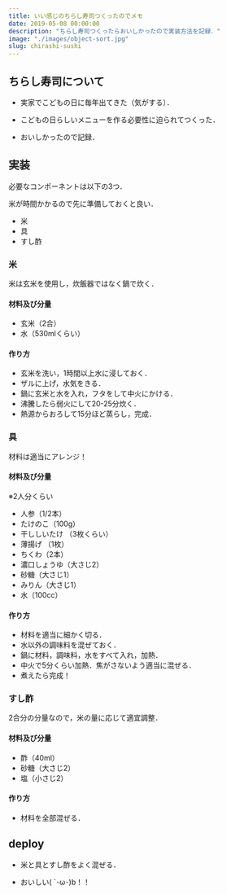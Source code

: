 ```yaml
---
title: いい感じのちらし寿司つくったのでメモ
date: 2019-05-08 00:00:00
description: "ちらし寿司つくったらおいしかったので実装方法を記録．"
image: "./images/object-sort.jpg"
slug: chirashi-sushi
---
```



## **ちらし寿司について**

- 実家でこどもの日に毎年出てきた（気がする）．

- こどもの日らしいメニューを作る必要性に迫られてつくった．

- おいしかったので記録．

## **実装**

必要なコンポーネントは以下の3つ．

米が時間かかるので先に準備しておくと良い．

- 米
- 具
- すし酢

### **米**

米は玄米を使用し，炊飯器ではなく鍋で炊く．

#### **材料及び分量**

- 玄米（2合）
- 水（530mlくらい）

#### **作り方**

- 玄米を洗い，1時間以上水に浸しておく．
- ザルに上げ，水気をきる．
- 鍋に玄米と水を入れ，フタをして中火にかける．
- 沸騰したら弱火にして20-25分炊く．
- 熱源からおろして15分ほど蒸らし，完成．

### **具**

材料は適当にアレンジ！

#### **材料及び分量**

※2人分くらい

- 人参（1/2本）
- たけのこ（100g）
- 干ししいたけ （3枚くらい）
- 薄揚げ （1枚）
- ちくわ（2本）
- 濃口しょうゆ（大さじ2）
- 砂糖（大さじ1）
- みりん（大さじ1）
- 水（100cc）

#### **作り方**

- 材料を適当に細かく切る．
- 水以外の調味料を混ぜておく．
- 鍋に材料，調味料，水をすべて入れ，加熱．
- 中火で5分くらい加熱．焦がさないよう適当に混ぜる．
- 煮えたら完成！

### **すし酢**

2合分の分量なので，米の量に応じて適宜調整．

#### **材料及び分量**

- 酢（40ml）
- 砂糖（大さじ2）
- 塩（小さじ2）

#### **作り方**

- 材料を全部混ぜる．

## **deploy**

- 米と具とすし酢をよく混ぜる．

- おいしい( `･ω･)b！！